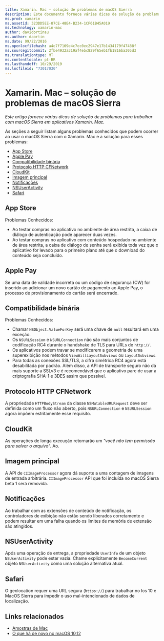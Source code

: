 ```yaml
---
title: Xamarin. Mac – solução de problemas de macOS Sierra
description: Este documento fornece várias dicas de solução de problemas para trabalhar com macOS Sierra em aplicativos Xamarin. Mac. As dicas estão relacionadas à Mac App Store, Apple Pay, compatibilidade binária, CFNetwork, CloudKit e muito mais.
ms.prod: xamarin
ms.assetid: 323DD5EE-87CE-48E4-B234-1CF61B45A019
ms.technology: xamarin-mac
author: davidortinau
ms.author: daortin
ms.date: 09/22/2016
ms.openlocfilehash: a4e7f7169e4c7ec0ec2947e17b1434179f47488f
ms.sourcegitcommit: 2fbe4932a319af4ebc829f65eb1fb1816ba305d3
ms.translationtype: MT
ms.contentlocale: pt-BR
ms.lasthandoff: 10/29/2019
ms.locfileid: "73017030"
---
```

# <a name="xamarinmac---macos-sierra-troubleshooting"></a>Xamarin. Mac – solução de problemas de macOS Sierra

_Este artigo fornece várias dicas de solução de problemas para trabalhar com macOS Sierra em aplicativos Xamarin. Mac._

As seções a seguir listam alguns problemas conhecidos que podem ocorrer ao usar o macOS Sierra com o Xamarin. Mac e a solução para esses problemas:

- [App Store](#App-Store)
- [Apple Pay](#Apple-Pay)
- [Compatibilidade binária](#Binary-Compatibility)
- [Protocolo HTTP CFNetwork](#CFNetwork-HTTP-Protocol)
- [CloudKit](#CloudKit)
- [Imagem principal](#CoreImage)
- [Notificações](#Notifications)
- [NSUserActivity](#NSUserActivity)
- [Safari](#Safari)

<a name="App-Store" />

## <a name="app-store"></a>App Store

Problemas Conhecidos:

- Ao testar compras no aplicativo no ambiente de área restrita, a caixa de diálogo de autenticação pode aparecer duas vezes.
- Ao testar compras no aplicativo com conteúdo hospedado no ambiente de área restrita, a caixa de diálogo de senha será exibida toda vez que o aplicativo for levado para o primeiro plano até que o download do conteúdo seja concluído.

<a name="Apple-Pay" />

## <a name="apple-pay"></a>Apple Pay

Se uma data de validade incorreta ou um código de segurança (CW) for inserido ao adicionar um novo cartão de pagamento ao Apple Pay, o processo de provisionamento do cartão será encerrado.

<a name="Binary-Compatibility" />

## <a name="binary-compatibility"></a>Compatibilidade binária

Problemas Conhecidos:

- Chamar `NSObject.ValueForKey` será uma chave de `null` resultará em uma exceção.
- Os `NSURLSession` e `NSURLConnection` não são mais conjuntos de codificação RC4 durante o handshake de TLS para URLs de `http://`.
- Os aplicativos podem travar se modificarem a geometria de uma superexibição nos métodos `ViewWillLayoutSubviews` ou `LayoutSubviews`.
- Para todas as conexões SSL/TLS, a cifra simétrica RC4 agora está desabilitada por padrão. Além disso, a API de transporte seguro não dá mais suporte a SSLv3 e é recomendável que o aplicativo pare de usar a criptografia SHA-1 e 3DES assim que possível.

<a name="CFNetwork-HTTP-Protocol" />

## <a name="cfnetwork-http-protocol"></a>Protocolo HTTP CFNetwork

A propriedade `HTTPBodyStream` da classe `NSMutableURLRequest` deve ser definida como um fluxo não aberto, pois `NSURLConnection` e `NSURLSession` agora impõem estritamente esse requisito.

<a name="CloudKit" />

## <a name="cloudkit"></a>CloudKit

As operações de longa execução retornarão um _"você não tem permissão para salvar o arquivo"._ Ao.

<a name="CoreImage" />

## <a name="core-image"></a>Imagem principal

A API de `CIImageProcessor` agora dá suporte a uma contagem de imagens de entrada arbitrária. `CIImageProcessor` API que foi incluída no macOS Sierra beta 1 será removida.

<a name="Notifications" />

## <a name="notifications"></a>Notificações

Ao trabalhar com as extensões de conteúdo de notificação, os controladores de exibição não estão sendo liberados corretamente e podem resultar em uma falha quando os limites de memória de extensão são atingidos.

<a name="NSUserActivity" />

## <a name="nsuseractivity"></a>NSUserActivity

Após uma operação de entrega, a propriedade `UserInfo` de um objeto `NSUserActivity` pode estar vazia. Chame explicitamente `BecomeCurrent` objeto `NSUserActivity` como uma solução alternativa atual.

<a name="Safari" />

## <a name="safari"></a>Safari

O geolocation requer uma URL segura (`https://`) para trabalhar no Ios 10 e MacOS Sierra para impedir o uso mal-intencionado de dados de localização.

## <a name="related-links"></a>Links relacionados

- [Amostras de Mac](https://docs.microsoft.com/samples/browse/?products=xamarin&term=Xamarin.Mac)
- [O que há de novo no macOS 10,12](https://developer.apple.com/library/prerelease/content/releasenotes/MacOSX/WhatsNewInOSX/Articles/OSXv10.html#//apple_ref/doc/uid/TP40017145-SW1)

